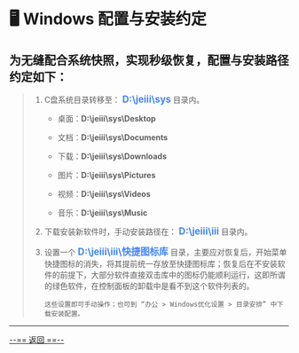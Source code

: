 # 🖥️ Windows 配置与安装约定



## 为无缝配合系统快照，实现秒级恢复，配置与安装路径约定如下：

> 1. C盘系统目录转移至： **<span style="color: #4285f4; font-size: 1.2em;">D:\jeiii\sys</span>** 目录内。
>
>    - 桌面：**D:\jeiii\sys\Desktop**
>
>    - 文档：**D:\jeiii\sys\Documents**
>
>    - 下载：**D:\jeiii\sys\Downloads**
>    - 图片：**D:\jeiii\sys\Pictures**
>    - 视频：**D:\jeiii\sys\Videos**
>    - 音乐：**D:\jeiii\sys\Music**
>
> 2. 下载安装新软件时，手动安装路径在： **<span style="color: #4285f4; font-size: 1.2em;">D:\jeiii\iii</span>** 目录内。
>
> 3. 设置一个 **<span style="color: #4285f4; font-size: 1.2em;">D:\jeiii\iii\快捷图标库</span>** 目录，主要应对恢复后，开始菜单快捷图标的消失，将其提前统一存放至快捷图标库；恢复后在不安装软件的前提下，大部分软件直接双击库中的图标仍能顺利运行，这即所谓的绿色软件，在控制面板的卸载中是看不到这个软件列表的。
>
>    ```
>    这些设置即可手动操作；也可到 “办公 > Windows优化设置 > 目录安排” 中下载安装配置。 
>    ```
>

---

[--== 返回 ==--](template_1.html?md=/Markdown/Public%20document%20index.md)